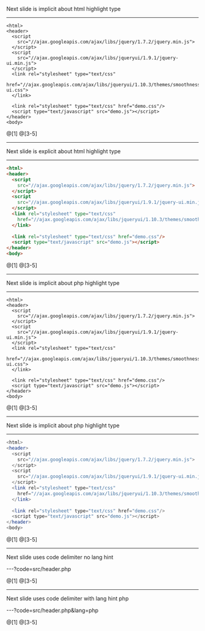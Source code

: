 Next slide is implicit about html highlight type

---

```
<html>
<header>
  <script    
    src="//ajax.googleapis.com/ajax/libs/jquery/1.7.2/jquery.min.js">
  </script>
  <script 
    src="//ajax.googleapis.com/ajax/libs/jqueryui/1.9.1/jquery-ui.min.js">
  </script>
  <link rel="stylesheet" type="text/css" 
    href="//ajax.googleapis.com/ajax/libs/jqueryui/1.10.3/themes/smoothness/jquery-ui.css">
  </link>
 
  <link rel="stylesheet" type="text/css" href="demo.css"/>
  <script type="text/javascript" src="demo.js"></script>
</header>
<body>
```

@[1]
@[3-5]

---

Next slide is explicit about html highlight type

---

```html
<html>
<header>
  <script    
    src="//ajax.googleapis.com/ajax/libs/jquery/1.7.2/jquery.min.js">
  </script>
  <script 
    src="//ajax.googleapis.com/ajax/libs/jqueryui/1.9.1/jquery-ui.min.js">
  </script>
  <link rel="stylesheet" type="text/css" 
    href="//ajax.googleapis.com/ajax/libs/jqueryui/1.10.3/themes/smoothness/jquery-ui.css">
  </link>
 
  <link rel="stylesheet" type="text/css" href="demo.css"/>
  <script type="text/javascript" src="demo.js"></script>
</header>
<body>
```

@[1]
@[3-5]

---

Next slide is implicit about php highlight type

---

```
<html>
<header>
  <script   
    src="//ajax.googleapis.com/ajax/libs/jquery/1.7.2/jquery.min.js">
  </script>
  <script 
    src="//ajax.googleapis.com/ajax/libs/jqueryui/1.9.1/jquery-ui.min.js">
  </script>
  <link rel="stylesheet" type="text/css" 
    href="//ajax.googleapis.com/ajax/libs/jqueryui/1.10.3/themes/smoothness/jquery-ui.css">
  </link>
  
  <link rel="stylesheet" type="text/css" href="demo.css"/>
  <script type="text/javascript" src="demo.js"></script>
</header>
<body>
```

@[1]
@[3-5]

---

Next slide is implicit about php highlight type

---

```php
<html>
<header>
  <script   
    src="//ajax.googleapis.com/ajax/libs/jquery/1.7.2/jquery.min.js">
  </script>
  <script 
    src="//ajax.googleapis.com/ajax/libs/jqueryui/1.9.1/jquery-ui.min.js">
  </script>
  <link rel="stylesheet" type="text/css" 
    href="//ajax.googleapis.com/ajax/libs/jqueryui/1.10.3/themes/smoothness/jquery-ui.css">
  </link>
  
  <link rel="stylesheet" type="text/css" href="demo.css"/>
  <script type="text/javascript" src="demo.js"></script>
</header>
<body>
```

@[1]
@[3-5]

---

Next slide uses code delimiter no lang hint

---?code=src/header.php

@[1]
@[3-5]

---

Next slide uses code delimiter with lang hint php

---?code=src/header.php&lang=php

@[1]
@[3-5]
